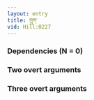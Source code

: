 ```yaml
---
layout: entry
title: གྲུག་
vid: Hill:0227
---
```

### Dependencies (N = 0)


### Two overt arguments


### Three overt arguments
